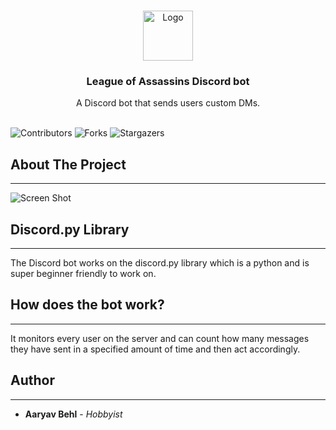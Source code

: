<br/>
<p align="center">
  <a href="https://github.com/aaryavbehl/loaofficialbot">
    <img src="https://cdn.dribbble.com/users/164425/screenshots/4219620/neonwavenightmood_v2.gif" alt="Logo" width="80" height="80">
  </a>

  <h3 align="center">League of Assassins Discord bot</h3>

  <p align="center">
    A Discord bot that sends users custom DMs.
    <br/>
    <br/>
  </p>
</p>

![Contributors](https://img.shields.io/github/contributors/aaryavbehl/loaofficialbot?color=dark-green) ![Forks](https://img.shields.io/github/forks/aaryavbehl/loaofficialbot?style=social) ![Stargazers](https://img.shields.io/github/stars/aaryavbehl/loaofficialbot?style=social) 

## About The Project
***
![Screen Shot](https://cdn.discordapp.com/attachments/865856442530529301/1151890527797653524/image.png)


## Discord.py Library
***
The Discord bot works on the discord.py library which is a python and is super beginner friendly to work on.

## How does the bot work?
***
It monitors every user on the server and can count how many messages they have sent in a specified amount of time and then act accordingly.
## Author
***
* **Aaryav Behl** - *Hobbyist*

